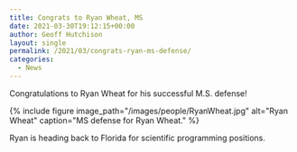 ```yaml
---
title: Congrats to Ryan Wheat, MS
date: 2021-03-30T19:12:15+00:00
author: Geoff Hutchison
layout: single
permalink: /2021/03/congrats-ryan-ms-defense/
categories:
  - News
---
```


Congratulations to Ryan Wheat for his successful M.S. defense!

{% include figure image_path="/images/people/RyanWheat.jpg" alt="Ryan Wheat" caption="MS defense for Ryan Wheat." %}

Ryan is heading back to Florida for scientific programming positions.